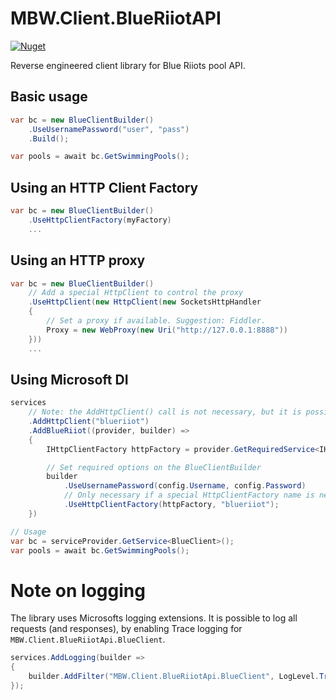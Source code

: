 # MBW.Client.BlueRiiotAPI

[![Nuget](https://img.shields.io/nuget/v/MBW.Client.BlueRiiotAPI)](https://nuget.org/packages/MBW.Client.BlueRiiotAPI)


Reverse engineered client library for Blue Riiots pool API.

## Basic usage

```csharp
var bc = new BlueClientBuilder()
    .UseUsernamePassword("user", "pass")
    .Build();

var pools = await bc.GetSwimmingPools();
```

## Using an HTTP Client Factory

```csharp
var bc = new BlueClientBuilder()
    .UseHttpClientFactory(myFactory)
    ...
```

## Using an HTTP proxy

```csharp
var bc = new BlueClientBuilder()
    // Add a special HttpClient to control the proxy
    .UseHttpClient(new HttpClient(new SocketsHttpHandler
    {
        // Set a proxy if available. Suggestion: Fiddler.
        Proxy = new WebProxy(new Uri("http://127.0.0.1:8888"))
    }))
    ...
```

## Using Microsoft DI


```csharp
services
    // Note: the AddHttpClient() call is not necessary, but it is possibly to again configure the client here
    .AddHttpClient("blueriiot")
    .AddBlueRiiot((provider, builder) =>
    {
        IHttpClientFactory httpFactory = provider.GetRequiredService<IHttpClientFactory>();

        // Set required options on the BlueClientBuilder
        builder
            .UseUsernamePassword(config.Username, config.Password)
            // Only necessary if a special HttpClientFactory name is needed
            .UseHttpClientFactory(httpFactory, "blueriiot"); 
    })

// Usage
var bc = serviceProvider.GetService<BlueClient>();
var pools = await bc.GetSwimmingPools();
```

# Note on logging

The library uses Microsofts logging extensions. It is possible to log all requests (and responses), by enabling Trace logging for `MBW.Client.BlueRiiotApi.BlueClient`.

```csharp
services.AddLogging(builder =>
{
    builder.AddFilter("MBW.Client.BlueRiiotApi.BlueClient", LogLevel.Trace);
});
```
